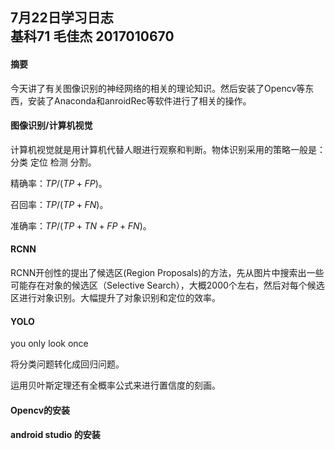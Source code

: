 ## 7月22日学习日志<br/>基科71 毛佳杰 2017010670

#### 摘要

今天讲了有关图像识别的神经网络的相关的理论知识。然后安装了Opencv等东西，安装了Anaconda和anroidRec等软件进行了相关的操作。



#### 图像识别/计算机视觉

计算机视觉就是用计算机代替人眼进行观察和判断。物体识别采用的策略一般是：分类 定位 检测 分割。

精确率：$TP/(TP+FP)$。

召回率：$TP/(TP+FN)$。

准确率：$TP/(TP+TN+FP+FN)$。



#### RCNN

RCNN开创性的提出了候选区(Region Proposals)的方法，先从图片中搜索出一些可能存在对象的候选区（Selective Search），大概2000个左右，然后对每个候选区进行对象识别。大幅提升了对象识别和定位的效率。



#### YOLO

you only look once

将分类问题转化成回归问题。

运用贝叶斯定理还有全概率公式来进行置信度的刻画。



#### Opencv的安装



#### android studio 的安装



